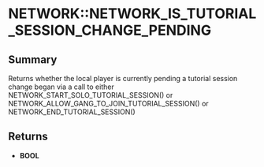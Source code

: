 # NETWORK::NETWORK_IS_TUTORIAL_SESSION_CHANGE_PENDING

## Summary
Returns whether the local player is currently pending a tutorial session change began via a call to either
NETWORK_START_SOLO_TUTORIAL_SESSION() or NETWORK_ALLOW_GANG_TO_JOIN_TUTORIAL_SESSION() or NETWORK_END_TUTORIAL_SESSION()

## Returns
* **BOOL**